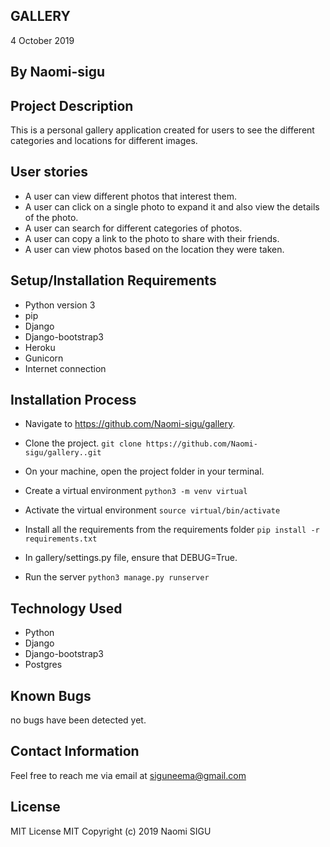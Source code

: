 ## GALLERY

4 October 2019
## By Naomi-sigu

## Project Description
This is a personal gallery application created for users to see the different categories and locations for different images.

## User stories
* A user can view different photos that interest them.
* A user can click on a single photo to expand it and also view the details of the photo.
* A user can search for different categories of photos.
* A user can copy a link to the photo to share with their friends.
* A user can view photos based on the location they were taken.

## Setup/Installation Requirements
* Python version 3
* pip
* Django
* Django-bootstrap3
* Heroku
* Gunicorn
* Internet connection

## Installation Process
* Navigate to https://github.com/Naomi-sigu/gallery.
* Clone the project.
```git clone https://github.com/Naomi-sigu/gallery..git```

* On your machine, open the project folder in your terminal.
* Create a virtual environment
```python3 -m venv virtual```

* Activate the virtual environment
```source virtual/bin/activate```

* Install all the requirements from the requirements folder
```pip install -r requirements.txt```

* In gallery/settings.py file, ensure that DEBUG=True.
* Run the server
`python3 manage.py runserver`

## Technology Used 
* Python 
* Django
* Django-bootstrap3
* Postgres

## Known Bugs
no bugs have been detected yet.

## Contact Information
Feel free to reach me via email at siguneema@gmail.com

## License
MIT License MIT Copyright (c) 2019 Naomi SIGU